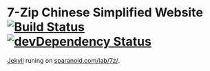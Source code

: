 # 7-Zip Chinese Simplified Website [![Build Status](https://travis-ci.org/sparanoid/7z.png)](https://travis-ci.org/sparanoid/7z) [![devDependency Status](https://david-dm.org/sparanoid/7z/dev-status.png)](https://david-dm.org/sparanoid/7z#info=devDependencies)

[Jekyll](https://github.com/mojombo/jekyll) runing on [sparanoid.com/lab/7z/](http://sparanoid.com/lab/7z/).